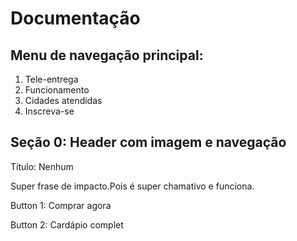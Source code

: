 # Documentação
## Menu de navegação principal:
1. Tele-entrega 
2. Funcionamento 
3. Cidades atendidas
4. Inscreva-se


## Seção 0: Header com imagem e navegação

Título: Nenhum

Super frase de impacto.Pois é super chamativo e funciona.

Button 1: Comprar agora

Button 2: Cardápio complet
